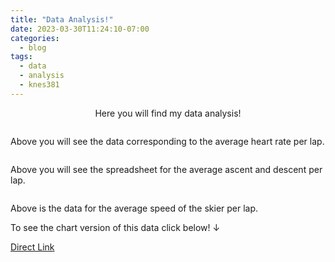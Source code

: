 ```yaml
---
title: "Data Analysis!"
date: 2023-03-30T11:24:10-07:00
categories:
  - blog
tags:
  - data
  - analysis
  - knes381
---
```


<p div align="center"> Here you will find my data analysis! <p>
  
<p>
<img src="{{ site.url }}{{site.baseurl }}/assets/images/excelHR.jpg" alt="">
<p>
 
<p>
Above you will see the data corresponding to the average heart rate per lap.
<p>
  
<p>
<img src="{{ site.url }}{{site.baseurl }}/assets/images/excelAD.jpg" alt="">
<p>
  
<p>
Above you will see the spreadsheet for the average ascent and descent per lap. 
<p>
  
<p>
<img src="{{ site.url }}{{site.baseurl }}/assets/images/excelAS.jpg" alt="">
<p>
  
<p>
Above is the data for the average speed of the skier per lap.
<p>
  
<p>
To see the chart version of this data click below! ↓
<div><a href="https://github.com" class="btn btn--primary">Direct Link</a></div>

